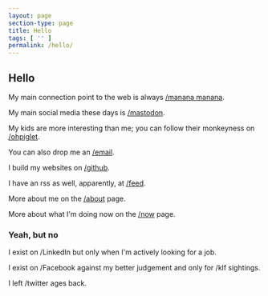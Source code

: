 ```yaml
---
layout: page
section-type: page
title: Hello
tags: [ '' ]
permalink: /hello/
---
```


## Hello

My main connection point to the web is always [/manana manana](https://mananamanana.com).

My main social media these days is [/mastodon](https://mas.to/@jimkennedy).

My kids are more interesting than me; you can follow their monkeyness on [/ohpiglet](https://ohpiglet.github.io/ohpiglet/).

You can also drop me an [/email](mailto:jimken123@gmail.com).

I build my websites on [/github](https://github.com/jimken123).

I have an rss as well, apparently, at [/feed](https://mananamanana.com/feed.xml).

More about me on the [/about](https://mananamanana.com/about) page.

More about what I'm doing now on the [/now](https://mananamanana.com/now) page.

### Yeah, but no

I exist on /LinkedIn but only when I'm actively looking for a job.

I exist on /Facebook against my better judgement and only for /klf sightings.

I left /twitter ages back.
